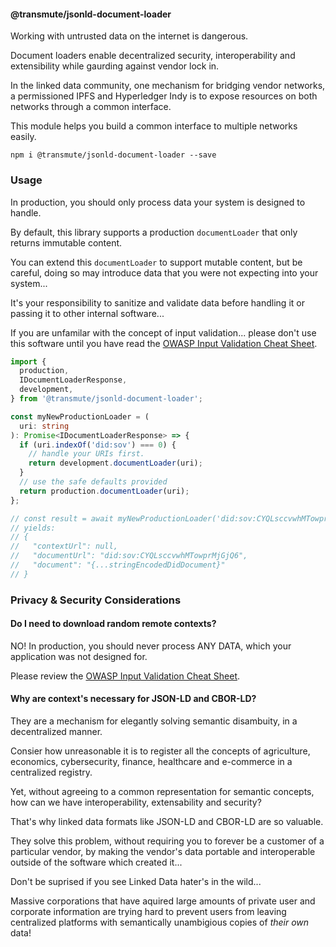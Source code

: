 #### @transmute/jsonld-document-loader

Working with untrusted data on the internet is dangerous.

Document loaders enable decentralized security, interoperability and extensibility while gaurding against vendor lock in.

In the linked data community, one mechanism for bridging vendor networks, a permissioned IPFS and Hyperledger Indy is to expose resources on both networks through a common interface.

This module helps you build a common interface to multiple networks easily.

```
npm i @transmute/jsonld-document-loader --save
```

### Usage

In production, you should only process data your system is designed to handle.

By default, this library supports a production `documentLoader` that only returns immutable content.

You can extend this `documentLoader` to support mutable content, but be careful, doing so may introduce data that you were not expecting into your system...

It's your responsibility to sanitize and validate data before handling it or passing it to other internal software...

If you are unfamilar with the concept of input validation... please don't use this software until you have read the [OWASP Input Validation Cheat Sheet](https://cheatsheetseries.owasp.org/cheatsheets/Input_Validation_Cheat_Sheet.html).

```ts
import {
  production,
  IDocumentLoaderResponse,
  development,
} from '@transmute/jsonld-document-loader';

const myNewProductionLoader = (
  uri: string
): Promise<IDocumentLoaderResponse> => {
  if (uri.indexOf('did:sov') === 0) {
    // handle your URIs first.
    return development.documentLoader(uri);
  }
  // use the safe defaults provided
  return production.documentLoader(uri);
};

// const result = await myNewProductionLoader('did:sov:CYQLsccvwhMTowprMjGjQ6)
// yields:
// {
//   "contextUrl": null,
//   "documentUrl": "did:sov:CYQLsccvwhMTowprMjGjQ6",
//   "document": "{...stringEncodedDidDocument}"
// }
```

### Privacy & Security Considerations

#### Do I need to download random remote contexts?

NO! In production, you should never process ANY DATA, which your application was not designed for.

Please review the [OWASP Input Validation Cheat Sheet](https://cheatsheetseries.owasp.org/cheatsheets/Input_Validation_Cheat_Sheet.html).

#### Why are context's necessary for JSON-LD and CBOR-LD?

They are a mechanism for elegantly solving semantic disambuity, in a decentralized manner.

Consier how unreasonable it is to register all the concepts of agriculture, economics, cybersecurity, finance, healthcare and e-commerce in a centralized registry.

Yet, without agreeing to a common representation for semantic concepts, how can we have interoperability, extensability and security?

That's why linked data formats like JSON-LD and CBOR-LD are so valuable.

They solve this problem, without requiring you to forever be a customer of a particular vendor, by making the vendor's data portable and interoperable outside of the software which created it...

Don't be suprised if you see Linked Data hater's in the wild...

Massive corporations that have aquired large amounts of private user and corporate information are trying hard to prevent users from leaving centralized platforms with semantically unambigious copies of _their own_ data!
